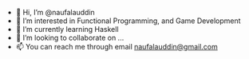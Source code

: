 - 👋 Hi, I’m @naufalauddin
- 👀 I’m interested in Functional Programming, and Game Development
- 🌱 I’m currently learning Haskell
- 💞️ I’m looking to collaborate on ...
- 📫 You can reach me through email naufalauddin@gmail.com

